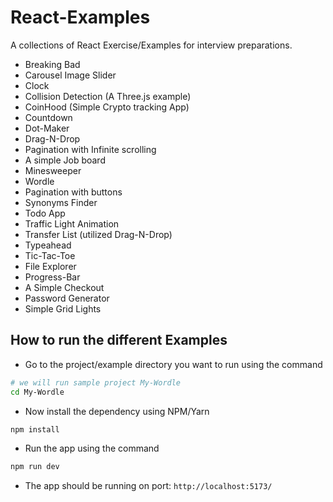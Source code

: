 # React-Examples

A collections of React Exercise/Examples for interview preparations.

- Breaking Bad
- Carousel Image Slider
- Clock
- Collision Detection (A Three.js example)
- CoinHood (Simple Crypto tracking App)
- Countdown
- Dot-Maker
- Drag-N-Drop
- Pagination with Infinite scrolling
- A simple Job board
- Minesweeper
- Wordle
- Pagination with buttons
- Synonyms Finder
- Todo App
- Traffic Light Animation
- Transfer List (utilized Drag-N-Drop)
- Typeahead
- Tic-Tac-Toe
- File Explorer
- Progress-Bar
- A Simple Checkout
- Password Generator
- Simple Grid Lights

## How to run the different Examples

- Go to the project/example directory you want to run using the command

```bash
# we will run sample project My-Wordle
cd My-Wordle
```

- Now install the dependency using NPM/Yarn

```bash
npm install
```

- Run the app using the command

```bash
npm run dev
```

- The app should be running on port: `http://localhost:5173/`
